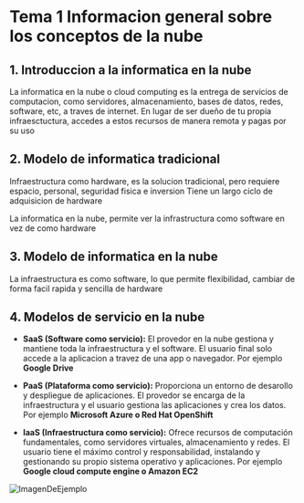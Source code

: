 # Tema 1 Informacion general sobre los conceptos de la nube 

## 1. Introduccion a la informatica en la nube 
La informatica en la nube o cloud computing es la entrega de servicios de computacion, como servidores, almacenamiento, bases de datos, redes, software, etc, a traves de internet. En lugar de ser dueño de tu propia infraesctuctura, accedes a estos recursos de manera remota y pagas por su uso 

## 2. Modelo de informatica tradicional 
Infraestructura como hardware, es la solucion tradicional, pero requiere espacio, personal, seguridad fisica e inversion
Tiene un largo ciclo de adquisicion de hardware 

La informatica en la nube, permite ver la infrastructura como software en vez de como hardware 

## 3. Modelo de informatica en la nube
La infraestructura es como software, lo que permite flexibilidad, cambiar de forma facil rapida y sencilla de hardware 

## 4. Modelos de servicio en la nube

- **SaaS (Software como servicio):** El provedor en la nube gestiona y mantiene toda la infraestructura y el software. El usuario final solo accede a la aplicacion a travez de una app o navegador. Por ejemplo **Google Drive**

- **PaaS (Plataforma como servicio):** Proporciona un entorno de desarollo y despliegue de aplicaciones. El provedor se encarga de la infraestructura y el usuario gestiona las aplicaciones y crea los datos. Por ejemplo **Microsoft Azure o Red Hat OpenShift**

- **IaaS (Infraestructura como servicio):** Ofrece recursos de computación fundamentales, como servidores virtuales, almacenamiento y redes. El usuario tiene el máximo control y responsabilidad, instalando y gestionando su propio sistema operativo y aplicaciones. Por ejemplo **Google cloud compute engine o Amazon EC2**

![ImagenDeEjemplo](/images/serviciosNube.png)


